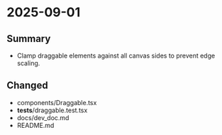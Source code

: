 # 2025-09-01

## Summary
- Clamp draggable elements against all canvas sides to prevent edge scaling.

## Changed
- components/Draggable.tsx
- __tests__/draggable.test.tsx
- docs/dev_doc.md
- README.md
